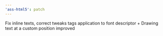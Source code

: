 ```yaml
---
'ass-html5': patch
---
```


Fix inline texts, correct tweaks tags application to font descriptor + Drawing text at a custom position improved
